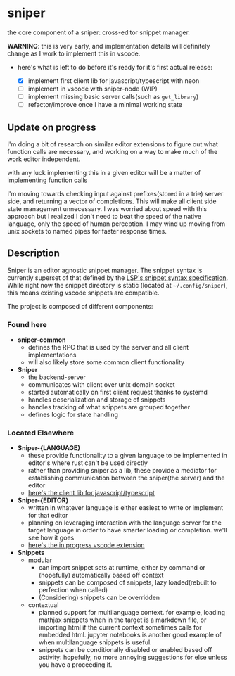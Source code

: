 # sniper

the core component of a sniper: cross-editor snippet manager.

**WARNING**: this is very early, and implementation details will definitely change as I work to implement this in vscode. 

- here's what is left to do before it's ready for it's first actual release:
  
  
  - [x] implement first client lib for javascript/typescript with neon
  - [ ] implement in vscode with sniper-node (WIP)
  - [ ] implement missing basic server calls(such as `get_library`)
  - [ ] refactor/improve once I have a minimal working state

## Update on progress

I'm doing a bit of research on similar editor extensions to figure out what function calls are necessary, and working on a way to make much of the work editor independent.

with any luck implementing this in a given editor will be a matter of implementing function calls

I'm moving towards checking input against prefixes(stored in a trie) server side, and returning a vector of completions. This will make all client side state management unnecessary. I was worried about speed with this approach but I realized I don't need to beat the speed of the native language, only the speed of human perception. I may wind up moving from unix sockets to named pipes for faster response times.
## Description 

Sniper is an editor agnostic snippet manager. The snippet syntax is currently superset of that defined by the [LSP's snippet syntax specification](https://github.com/microsoft/language-server-protocol/blob/master/snippetSyntax.md). While right now the snippet directory is static (located at `~/.config/sniper`), this means existing vscode snippets are compatible.

The project is composed of different components:

### Found here
- **sniper-common**
  - defines the RPC that is used by the server and all client implementations
  - will also likely store some common client functionality
- **Sniper**
  - the backend-server
  - communicates with client over unix domain socket
  - started automatically on first client request thanks to systemd
  - handles deserialization and storage of snippets
  - handles tracking of what snippets are grouped together
  - defines logic for state handling
### Located Elsewhere
- **Sniper-{LANGUAGE}**
  - these provide functionality to a given language to be implemented in editor's where rust can't be used directly
  - rather than providing sniper as a lib, these provide a mediator for establishing communication between the sniper(the server) and the editor
  - [here's the client lib for javascript/typescript](https://github.com/skewballfox/sniper-node)
- **Sniper-{EDITOR}**
  - written in whatever language is either easiest to write or implement for that editor
  - planning on leveraging interaction with the language server for the target language in order to have smarter loading or completion. we'll see how it goes
  - [here's the in progress vscode extension](https://github.com/skewballfox/sniper-code)
- **Snippets**
  - modular
    - can import snippet sets at runtime, either by command or (hopefully) automatically based off context
    - snippets can be composed of snippets, lazy loaded(rebuilt to perfection when called)
    - (Considering) snippets can be overridden 
  - contextual
    - planned support for multilanguage context. for example, loading mathjax snippets when in the target is a markdown file, or importing html if the current context sometimes calls for embedded html. jupyter notebooks is another good example of when multilanguage snippets is useful. 
    - snippets can be conditionally disabled or enabled based off activity: hopefully, no more annoying suggestions for else unless you have a proceeding if.
  
